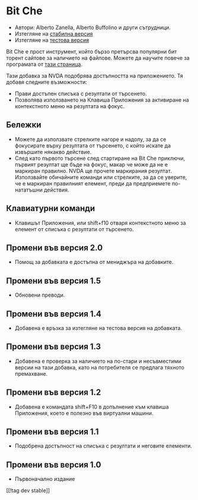 # Bit Che #
*   Автори: Alberto Zanella, Alberto Buffolino и други сътрудници.
*   Изтегляне на [стабилна версия][1]
*   Изтегляне на [тестова версия][3]

Bit Che е прост инструмент, който бързо претърсва популярни бит торент
сайтове за наличието на файлове.  Можете да научите повече за програмата от
[тази страница][2].

Тази добавка за NVDA подобрява достъпността на приложението. Тя добавя
следните възможности:

*   Прави достъпен списъка с резултати от търсенето.
*   Позволява използването на Клавиша Приложения за активиране на
    контекстното меню на резултата на фокус.


## Бележки ##
*   Можете да използвате стрелките нагоре и надолу, за да се фокусирате
    върху резултата от търсенето, с който искате да извършите някакво
    действие.
*   След като първото търсене след стартиране на Bit Che приключи, първият
    резултат ще бъде на фокус, макар че може да не е маркиран правилно. NVDA
    ще прочете маркирания резултат. Използвайте обичайните команди или
    стрелките, за да се уверите, че е маркиран правилният елемент, преди да
    предприемете по-нататъшни действия.


## Клавиатурни команди ##
*   Клавишът Приложения, или shift+f10 отваря контекстното меню за елемент
    от списъка с резултати от търсенето.


## Промени във версия 2.0 ##
*   Помощ за добавката е достъпна от мениджъра на добавките.

## Промени във версия 1.5 ##
*   Обновени преводи.

## Промени във версия 1.4 ##
*   Добавена е връзка за изтегляне на тестова версия на добавката.

## Промени във версия 1.3 ##
*   Добавена е проверка за наличието на по-стари и несъвместими версии на
    тази добавка, като на потребителя се предлага тяхното премахване.

## Промени във версия 1.2 ##
*   Добавена е командата shift+F10 в допълнение към клавиша Приложения,
    което е полезно във виртуални машини.

## Промени във версия 1.1 ##
*   Подобрена достъпност на списъка с резултати и неговите елементи.

## Промени във версия 1.0 ##
*   Първоначално издание

[[!tag dev stable]]

[1]: https://addons.nvda-project.org/files/get.php?file=bc

[2]: https://www.convivea.com

[3]: https://addons.nvda-project.org/files/get.php?file=bc-dev
